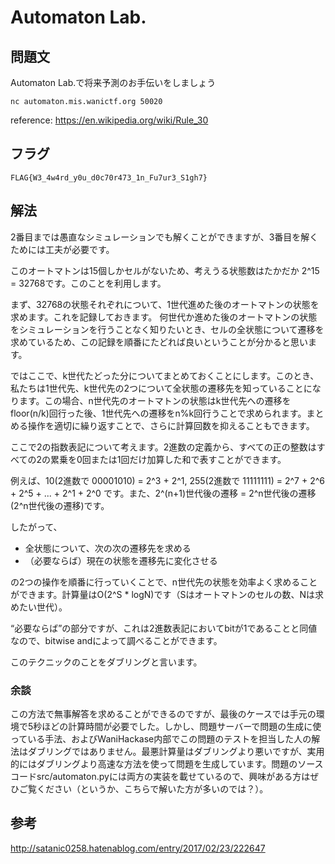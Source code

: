 # Automaton Lab.

## 問題文

Automaton Lab.で将来予測のお手伝いをしましょう

```
nc automaton.mis.wanictf.org 50020
```

reference: https://en.wikipedia.org/wiki/Rule_30

## フラグ

`FLAG{W3_4w4rd_y0u_d0c70r473_1n_Fu7ur3_S1gh7}`
## 解法

2番目までは愚直なシミュレーションでも解くことができますが、3番目を解くためには工夫が必要です。

このオートマトンは15個しかセルがないため、考えうる状態数はたかだか 2^15 = 32768です。このことを利用します。

まず、32768の状態それぞれについて、1世代進めた後のオートマトンの状態を求めます。これを記録しておきます。
何世代か進めた後のオートマトンの状態をシミュレーションを行うことなく知りたいとき、セルの全状態について遷移を求めているため、この記録を順番にたどれば良いということが分かると思います。

ではここで、k世代たどった分についてまとめておくことにします。このとき、私たちは1世代先、k世代先の2つについて全状態の遷移先を知っていることになります。この場合、n世代先のオートマトンの状態はk世代先への遷移をfloor(n/k)回行った後、1世代先への遷移をn%k回行うことで求められます。まとめる操作を適切に繰り返すことで、さらに計算回数を抑えることもできます。

ここで2の指数表記について考えます。2進数の定義から、すべての正の整数はすべての2の累乗を0回または1回だけ加算した和で表すことができます。

例えば、10(2進数で 00001010) = 2^3 + 2^1, 255(2進数で 11111111) = 2^7 + 2^6 + 2^5 + ... + 2^1 + 2^0 です。また、2^(n+1)世代後の遷移 = 2^n世代後の遷移(2^n世代後の遷移)です。

したがって、

- 全状態について、次の次の遷移先を求める
- （必要ならば）現在の状態を遷移先に変化させる

の2つの操作を順番に行っていくことで、n世代先の状態を効率よく求めることができます。計算量はO(2^S * logN)です（Sはオートマトンのセルの数、Nは求めたい世代）。

“必要ならば”の部分ですが、これは2進数表記においてbitが1であることと同値なので、bitwise andによって調べることができます。

このテクニックのことをダブリングと言います。

### 余談

この方法で無事解答を求めることができるのですが、最後のケースでは手元の環境で5秒ほどの計算時間が必要でした。しかし、問題サーバーで問題の生成に使っている手法、およびWaniHackase内部でこの問題のテストを担当した人の解法はダブリングではありません。最悪計算量はダブリングより悪いですが、実用的にはダブリングより高速な方法を使って問題を生成しています。問題のソースコードsrc/automaton.pyには両方の実装を載せているので、興味がある方はぜひご覧ください（というか、こちらで解いた方が多いのでは？）。

## 参考

http://satanic0258.hatenablog.com/entry/2017/02/23/222647
